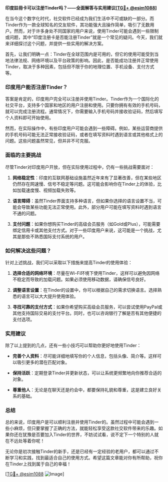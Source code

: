 **印度註冊卡可以注册Tinder吗？——全面解答与实用建议[[TG💪+ @esim1088](https://t.me/s/esim1088)]**

在当今这个数字化时代，社交软件已经成为我们生活中不可或缺的一部分。而Tinder作为一款全球知名的交友软件，其功能强大且操作简单，吸引了无数用户。然而，对于许多身处不同国家的用户来说，使用Tinder可能会遇到一些限制或问题，其中“印度注册卡是否能注册Tinder”就是一个常见的疑问。今天，我们就来详细探讨这个问题，并提供一些实用的解决方案。

首先，让我们明确一点：Tinder在全球范围内是可用的，但它的使用可能受到当地法律法规、网络环境以及平台政策的影响。因此，是否能成功注册并正常使用Tinder，取决于多种因素，包括但不限于你的地理位置、手机设备、支付方式等。

### 印度用户能否注册Tinder？

答案是肯定的，印度用户完全可以注册并使用Tinder。Tinder作为一个国际化的社交平台，支持多个国家和地区的用户注册和使用。只要你拥有有效的手机号码，就可以完成注册流程。通常情况下，你需要输入手机号码并接收验证码，然后填写个人资料即可开始使用。

然而，在实际操作中，有些印度用户可能会遇到一些障碍。例如，某些运营商提供的手机号码可能无法正常接收验证码，或者在填写资料时遇到语言或其他格式上的问题。这些问题虽然常见，但并非不可克服。

### 面临的主要挑战

尽管Tinder对印度用户开放，但在实际使用过程中，仍有一些挑战需要面对：

1. **网络稳定性**：印度的互联网基础设施虽然近年来有了显著改善，但在某些地区仍然存在网速慢、信号不稳定等问题。这可能会影响你在Tinder上的体验，比如加载速度慢、视频加载失败等。

2. **语言障碍**：虽然Tinder界面支持多种语言，但如果你选择的语言设置不当，可能会导致某些功能无法正常使用。此外，部分用户可能在填写资料时遇到语言不通的问题。

3. **支付问题**：如果你想购买Tinder的高级会员服务（如Gold或Plus），可能需要绑定信用卡或其他支付方式。对于一些印度用户来说，这可能是一个挑战，尤其是那些不熟悉国际支付系统的用户。

### 如何解决这些问题？

针对上述挑战，我们可以采取以下措施来提高Tinder的使用体验：

1. **选择合适的网络环境**：尽量在Wi-Fi环境下使用Tinder，这样可以避免因网络不稳定而导致的加载问题。如果必须使用移动数据，请确保信号良好。

2. **调整语言设置**：在Tinder的设置中，你可以根据自己的需求切换语言。选择熟悉的语言可以大大提升使用体验。

3. **寻找可靠的支付方式**：如果你希望购买高级会员服务，可以尝试使用PayPal或其他支持国际交易的支付平台。同时，也可以咨询银行了解是否有其他便捷的支付选项。

### 实用建议

除了以上提到的几点，还有一些小技巧可以帮助你更好地使用Tinder：

- **完善个人资料**：尽可能详细地填写你的个人信息，包括头像、简介等。这样可以吸引更多的潜在匹配对象。
  
- **保持活跃**：定期登录Tinder并更新状态，可以让系统更频繁地向你推荐合适的对象。

- **尊重他人**：无论是在聊天还是约会中，都要保持礼貌和尊重，这是建立良好关系的基础。

### 总结

总的来说，印度用户是可以顺利注册并使用Tinder的。虽然过程中可能会遇到一些小麻烦，但只要掌握了正确的方法，就能轻松享受这款社交软件带来的乐趣。如果你还在犹豫是否要加入Tinder的世界，不妨试试看，说不定下一个特别的人就在不远处等着你呢！

无论你是初次接触Tinder的新手，还是已经有一定经验的老用户，都可以通过不断学习和实践，找到最适合自己的使用方式。希望这篇文章能对你有所帮助，祝你在Tinder上找到属于自己的幸福！

[[TG💪+ @esim1088](https://t.me/s/esim1088) ![Image](https://i.postimg.cc/4NQfJmqS/Snipaste-2025-05-13-00-14-12.png)]